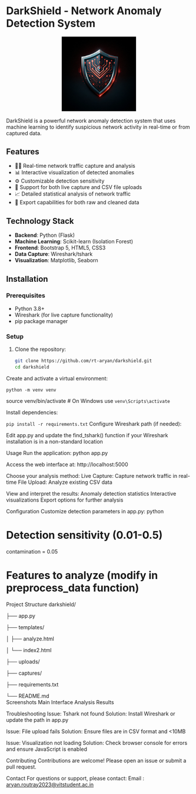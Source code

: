 # DarkShield - Network Anomaly Detection System

<div align="center">
  <img src="./assets/logo.webp" alt="Logo" width="40%">
</div>

DarkShield is a powerful network anomaly detection system that uses machine learning to identify suspicious network activity in real-time or from captured data.

## Features

- 🕵️‍♂️ Real-time network traffic capture and analysis
- 📊 Interactive visualization of detected anomalies
- ⚙️ Customizable detection sensitivity
- 📁 Support for both live capture and CSV file uploads
- 📈 Detailed statistical analysis of network traffic
- 💾 Export capabilities for both raw and cleaned data

## Technology Stack

- **Backend**: Python (Flask)
- **Machine Learning**: Scikit-learn (Isolation Forest)
- **Frontend**: Bootstrap 5, HTML5, CSS3
- **Data Capture**: Wireshark/tshark
- **Visualization**: Matplotlib, Seaborn

## Installation

### Prerequisites

- Python 3.8+
- Wireshark (for live capture functionality)
- pip package manager

### Setup

1. Clone the repository:
   ```bash
   git clone https://github.com/rt-aryan/darkshield.git
   cd darkshield
Create and activate a virtual environment:
```
python -m venv venv
```
source venv/bin/activate                    # On Windows use `venv\Scripts\activate`

Install dependencies:

```pip install -r requirements.txt```
Configure Wireshark path (if needed):

Edit app.py and update the find_tshark() function if your Wireshark installation is in a non-standard location

Usage
Run the application:
python app.py

Access the web interface at:
http://localhost:5000

Choose your analysis method:
Live Capture: Capture network traffic in real-time
File Upload: Analyze existing CSV data

View and interpret the results:
Anomaly detection statistics
Interactive visualizations
Export options for further analysis

Configuration
Customize detection parameters in app.py:
python
# Detection sensitivity (0.01-0.5)
contamination = 0.05  

# Features to analyze (modify in preprocess_data function) 
Project Structure
darkshield/

├── app.py

├── templates/

│   ├── analyze.html

│   └── index2.html 

├── uploads/ 

├── captures/

├── requirements.txt   

└── README.md             
Screenshots
Main Interface
Analysis Results

Troubleshooting
Issue: Tshark not found
Solution: Install Wireshark or update the path in app.py

Issue: File upload fails
Solution: Ensure files are in CSV format and <10MB

Issue: Visualization not loading
Solution: Check browser console for errors and ensure JavaScript is enabled

Contributing
Contributions are welcome! Please open an issue or submit a pull request.

Contact
For questions or support, please contact:
Email : aryan.routray2023@vitstudent.ac.in
